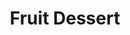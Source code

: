 ---
title: Fruit Dessert
description:
tags: family dessert
source:
yield: 
ingredients: 
- 1 cup crumbled pretzels
- 1 stick of butter, melted
- 1 cup sugar
- 1 8oz can mandarin oranges
- 1 8oz can pineapple tidbits
- 8 oz Cool Whip
- 8 oz cream cheese
instructions: 
- Preheat oven to 375F
- Mix crumbled pretzels, melted butter, and 1/2 cup sugar. Press into a 13x9 pan
- Bake the pretzel crust for 5 minutes at 375F
- Mix the Cool Whip, the other 1/2 cup sugar, and cream cheese. Fold in fruit.
- Spread the fruit mixture over the baked pretzel crust
- Chill in the fridge before serving
---